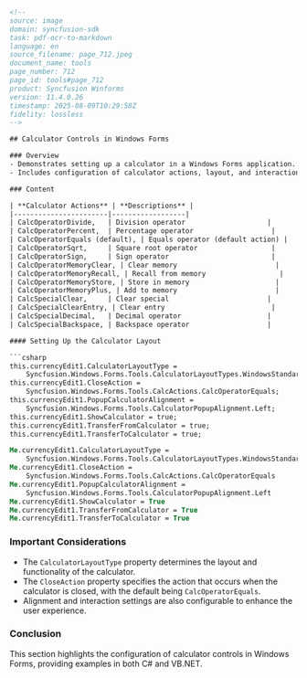 ```html
<!-- 
source: image
domain: syncfusion-sdk
task: pdf-ocr-to-markdown
language: en
source_filename: page_712.jpeg
document_name: tools
page_number: 712
page_id: tools#page_712
product: Syncfusion Winforms
version: 11.4.0.26
timestamp: 2025-08-09T10:29:58Z
fidelity: lossless
-->

## Calculator Controls in Windows Forms

### Overview
- Demonstrates setting up a calculator in a Windows Forms application.
- Includes configuration of calculator actions, layout, and interaction settings.

### Content

| **Calculator Actions** | **Descriptions** |
|-----------------------|------------------|
| CalcOperatorDivide,   | Division operator                    |
| CalcOperatorPercent,  | Percentage operator                   |
| CalcOperatorEquals (default), | Equals operator (default action) |
| CalcOperatorSqrt,     | Square root operator                  |
| CalcOperatorSign,     | Sign operator                         |
| CalcOperatorMemoryClear, | Clear memory                        |
| CalcOperatorMemoryRecall, | Recall from memory                  |
| CalcOperatorMemoryStore, | Store in memory                     |
| CalcOperatorMemoryPlus, | Add to memory                        |
| CalcSpecialClear,     | Clear special                        |
| CalcSpecialClearEntry, | Clear entry                          |
| CalcSpecialDecimal,   | Decimal operator                     |
| CalcSpecialBackspace, | Backspace operator                   |

#### Setting Up the Calculator Layout

```csharp
this.currencyEdit1.CalculatorLayoutType =
    Syncfusion.Windows.Forms.Tools.CalculatorLayoutTypes.WindowsStandard;
this.currencyEdit1.CloseAction =
    Syncfusion.Windows.Forms.Tools.CalcActions.CalcOperatorEquals;
this.currencyEdit1.PopupCalculatorAlignment =
    Syncfusion.Windows.Forms.Tools.CalculatorPopupAlignment.Left;
this.currencyEdit1.ShowCalculator = true;
this.currencyEdit1.TransferFromCalculator = true;
this.currencyEdit1.TransferToCalculator = true;
```

```vb
Me.currencyEdit1.CalculatorLayoutType =
    Syncfusion.Windows.Forms.Tools.CalculatorLayoutTypes.WindowsStandard
Me.currencyEdit1.CloseAction =
    Syncfusion.Windows.Forms.Tools.CalcActions.CalcOperatorEquals
Me.currencyEdit1.PopupCalculatorAlignment =
    Syncfusion.Windows.Forms.Tools.CalculatorPopupAlignment.Left
Me.currencyEdit1.ShowCalculator = True
Me.currencyEdit1.TransferFromCalculator = True
Me.currencyEdit1.TransferToCalculator = True
```

### Important Considerations
- The `CalculatorLayoutType` property determines the layout and functionality of the calculator.
- The `CloseAction` property specifies the action that occurs when the calculator is closed, with the default being `CalcOperatorEquals`.
- Alignment and interaction settings are also configurable to enhance the user experience.

### Conclusion
This section highlights the configuration of calculator controls in Windows Forms, providing examples in both C# and VB.NET.

<!-- tags: [syncfusion, windows forms, calculator controls, layout, actions, interaction, settings, version 11.4.0.26] keywords: [calculator, windows forms, operations, actions, layout types, memory, clear, decimal, backspace, alignment, show calculator] -->
```